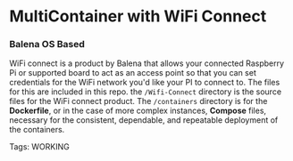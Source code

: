 # MultiContainer with WiFi Connect
### Balena OS Based

WiFi connect is a product by Balena that allows your connected Raspberry Pi or supported board to act as an access point so that you can set credentials for the WiFi network you'd like your PI to connect to. The files for this are included in this repo. the `/Wifi-Connect` directory is the source files for the WiFi connect product. The `/containers` directory is for the **Dockerfile**, or in the case of more complex instances, **Compose** files, necessary for the consistent, dependable, and repeatable deployment of the containers. 

Tags: WORKING